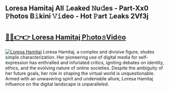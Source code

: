 ## Loresa Hamitaj All 𝙻eaked 𝙽u𝚍es - Part-Xx0 𝙿hotos B𝚒kini 𝚅𝚒deo - Hot 𝙿art 𝙻eaks 2Vf3j

# <h2><a href="http://ld1g5v.urlbe.top/?page=Loresa+Hamitaj">🔗🔗👉👉 Loresa Hamitaj P𝚑oto𝚜Vid𝚎o</a></h2>

[![Loresa Hamitaj](https://i.imgur.com/eBuTRDB.gif)](http://ld1g5v.urlbe.top/?page=Loresa+Hamitaj)
Loresa Hamitaj, a complex and divisive figure, eludes simple characterization. Her pioneering use of digital media for self-expression has enthralled and infuriated critics, igniting debates on identity, ethics, and the evolving nature of online societies. Despite the ambiguity of her future goals, her role in shaping the virtual world is unquestionable. Armed with an unwavering spirit and undeniable allure, Loresa Hamitaj influence on the digital landscape is unparalleled.
